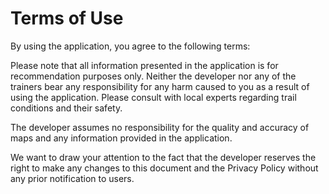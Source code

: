 # Terms of Use

By using the application, you agree to the following terms:

Please note that all information presented in the application is for recommendation purposes only. Neither the developer nor any of the trainers bear any responsibility for any harm caused to you as a result of using the application. Please consult with local experts regarding trail conditions and their safety.

The developer assumes no responsibility for the quality and accuracy of maps and any information provided in the application.

We want to draw your attention to the fact that the developer reserves the right to make any changes to this document and the Privacy Policy without any prior notification to users.
